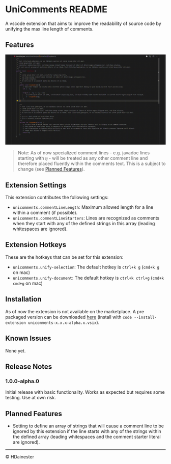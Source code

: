 # UniComments README

A vscode extension that aims to improve the readability of source code by unifying the max line length of comments.

## Features

![Unify comments in document](img/demo.gif)
> Note: As of now specialized comment lines - e.g. javadoc lines starting with `@` - will be treated as any other comment line and therefore placed fluently within the comments text. This is a subject to change (see [Planned Features](#planned-features)).

## Extension Settings

This extension contributes the following settings:

* `unicomments.commentLineLength`: Maximum allowed length for a line within a comment (if possible).
* `unicomments.commentLineStarters`: Lines are recognized as comments when they start with any of the defined strings in this array (leading whitespaces are ignored).

## Extension Hotkeys

These are the hotkeys that can be set for this extension:

* `unicomments.unify-selection`: The default hotkey is `ctrl+k g` (`cmd+k g` on mac)
* `unicomments.unify-document`: The default hotkey is `ctrl+k ctrl+g` (`cmd+k cmd+g` on mac)

## Installation

As of now the extension is not available on the marketplace. A pre packaged version can be downloaded [here](https://github.com/hdainester/unicomments/releases/) (install with `code --install-extension unicomments-x.x.x-alpha.x.vsix`).

## Known Issues

None yet.

## Release Notes

### 1.0.0-alpha.0

Initial release with basic functionality. Works as expected but requires some testing. Use at own risk.

## Planned Features

* Setting to define an array of strings that will cause a comment line to be ignored by this extension if the line starts with any of the strings within the defined array (leading whitespaces and the comment starter literal are ignored).

-----------------------------------------------------------------------------------------------------------

&copy; HDainester
